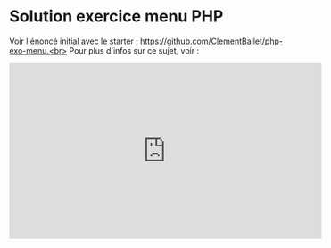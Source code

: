 # Solution exercice menu PHP

Voir l'énoncé initial avec le starter : https://github.com/ClementBallet/php-exo-menu.<br>
Pour plus d'infos sur ce sujet, voir :

<iframe width="560" height="315" src="https://www.youtube.com/embed/_WprUvG1mbs" title="YouTube video player" frameborder="0" allow="accelerometer; autoplay; clipboard-write; encrypted-media; gyroscope; picture-in-picture" allowfullscreen></iframe>